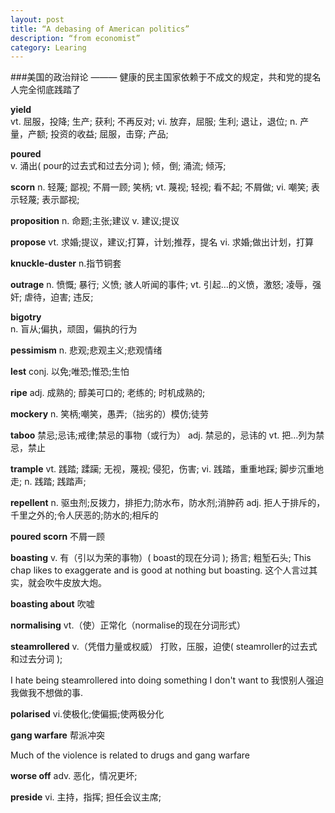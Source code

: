 ```yaml
---
layout: post
title: “A debasing of American politics”
description: “from economist”
category: Learing
---
```

###美国的政治辩论
——— 健康的民主国家依赖于不成文的规定，共和党的提名人完全彻底践踏了

**yield**	 
vt.	屈服，投降; 生产; 获利; 不再反对;
vi.	放弃，屈服; 生利; 退让，退位;
n.	产量，产额; 投资的收益; 屈服，击穿; 产品;

**poured**	
v.	涌出( pour的过去式和过去分词 ); 倾，倒; 涌流; 倾泻;

**scorn**
n.	轻蔑; 鄙视; 不屑一顾; 笑柄;
vt.	蔑视; 轻视; 看不起; 不屑做;
vi.	嘲笑; 表示轻蔑; 表示鄙视;

**proposition**
n.
命题;主张;建议
v.
建议;提议

**propose**
vt.
求婚;提议，建议;打算，计划;推荐，提名
vi.
求婚;做出计划，打算

**knuckle-duster** n.指节铜套


**outrage**
n.	愤慨; 暴行; 义愤; 骇人听闻的事件;
vt.	引起…的义愤，激怒; 凌辱，强奸; 虐待，迫害; 违反;


**bigotry**  
n.
盲从;偏执，顽固，偏执的行为

**pessimism**
n.
悲观;悲观主义;悲观情绪

**lest**
conj.
以免;唯恐;惟恐;生怕

**ripe**
adj.	成熟的; 醇美可口的; 老练的; 时机成熟的;


**mockery**
n.
笑柄;嘲笑，愚弄;（拙劣的）模仿;徒劳

**taboo**
禁忌;忌讳;戒律;禁忌的事物（或行为）
adj.
禁忌的，忌讳的
vt.
把…列为禁忌，禁止

**trample**
vt.	践踏; 蹂躏; 无视，蔑视; 侵犯，伤害;
vi.	践踏，重重地踩; 脚步沉重地走;
n.	践踏; 践踏声;

**repellent** 
n.
驱虫剂;反拨力，排拒力;防水布，防水剂;消肿药
adj.
拒人于排斥的，千里之外的;令人厌恶的;防水的;相斥的

**poured scorn** 不屑一顾


**boasting**
v.	有（引以为荣的事物）( boast的现在分词 ); 扬言; 粗堑石头;
This chap likes to exaggerate and is good at nothing but boasting.
这个人言过其实，就会吹牛皮放大炮。

**boasting about** 吹嘘

**normalising**
vt.（使）正常化（normalise的现在分词形式）

**steamrollered** v.（凭借力量或权威） 打败，压服，迫使( steamroller的过去式和过去分词 );

I hate being steamrollered into doing something I don't want to
我恨别人强迫我做我不想做的事.

**polarised**  vi.使极化;使偏振;使两极分化

**gang warfare** 帮派冲突

Much of the violence is related to drugs and gang warfare

**worse off**
adv.	恶化，情况更坏;

**preside**
vi.	主持，指挥; 担任会议主席;




